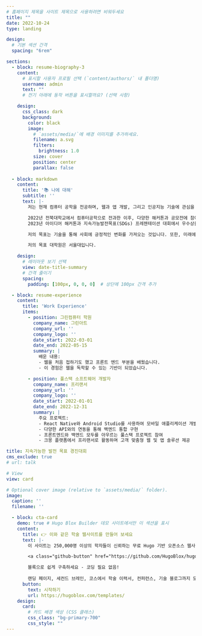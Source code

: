```yaml
---
# 홈페이지 제목을 사이트 제목으로 사용하려면 비워두세요
title: ""
date: 2022-10-24
type: landing

design:
  # 기본 섹션 간격
  spacing: "6rem"

sections:
  - block: resume-biography-3
    content:
      # 표시할 사용자 프로필 선택 (`content/authors/` 내 폴더명)
      username: admin
      text: ""
      # 전기 아래에 동작 버튼을 표시할까요? (선택 사항)

    design:
      css_class: dark
      background:
        color: black
        image:
          # `assets/media/`에 배경 이미지를 추가하세요.
          filename: a.svg
          filters:
            brightness: 1.0
          size: cover
          position: center
          parallax: false
          
  - block: markdown
    content:
      title: '📚 나에 대해'
      subtitle: ''
      text: |-
        저는 현재 컴퓨터 공학을 전공하며, 웹과 앱 개발, 그리고 인공지능 기술에 관심을 가지고 연구하고 있습니다. 

        2022년 전북대학교에서 컴퓨터공학으로 전과한 이후, 다양한 해커톤과 공모전에 참여하여 많은 성과를 이뤘습니다. 
        2023년 아이디어 해커톤과 지속가능발전목표(SDGs) 프레젠테이션 대회에서 우수상을 수상했고, 2024년 창업 아이디어 메이커톤에서 베스트 피칭상을 수상한 경력이 있습니다.

        저의 목표는 기술을 통해 사회에 긍정적인 변화를 가져오는 것입니다. 또한, 미래에는 인공지능 기술을 활용한 혁신적인 솔루션을 개발하여 의료문제를 해결하는 데 기여하고자 합니다.

        저의 목표 대학원은 서울대입니다.

    design:
      # 레이아웃 보기 선택
      view: date-title-summary
      # 간격 줄이기
      spacing:
        padding: [100px, 0, 0, 0]  # 상단에 100px 간격 추가

  - block: resume-experience
    content:
      title: 'Work Experience'
      items:
        - position: 그린컴퓨터 학원
          company_name: 그린아트
          company_url: ''
          company_logo: ''
          date_start: 2022-03-01
          date_end: 2022-05-15
          summary: |
            배운 내용:
            - 웹을 처음 접하기도 했고 프론트 엔드 부분을 배웠습니다.
            - 이 경험은 웹을 독학할 수 있는 기반이 되었습니다.

        - position: 풀스택 소프트웨어 개발자
          company_name: 프리랜서
          company_url: ''
          company_logo: ''
          date_start: 2022-01-01
          date_end: 2022-12-31
          summary: |
            주요 프로젝트:
            - React Native와 Android Studio를 사용하여 모바일 애플리케이션 개발
            - 다양한 API와의 연동을 통해 백엔드 통합 구현
            - 프론트엔드와 백엔드 모두를 아우르는 풀스택 프로젝트 참여
            - 크몽 플랫폼에서 프리랜서로 활동하며 고객 맞춤형 웹 및 앱 솔루션 제공

title: 지속가능한 발전 목표 경진대회
cms_exclude: true
# url: talk

# View
view: card

# Optional cover image (relative to `assets/media/` folder).
image:
  caption: ''
  filename: ''

  - block: cta-card
    demo: true # Hugo Blox Builder 데모 사이트에서만 이 섹션을 표시
    content:
      title: 👉 이와 같은 학술 웹사이트를 만들어 보세요
      text: |-
        이 사이트는 250,000명 이상의 학자들이 신뢰하는 무료 Hugo 기반 오픈소스 웹사이트 빌더인 Hugo Blox Builder로 생성되었습니다.

        <a class="github-button" href="https://github.com/HugoBlox/hugo-blox-builder" data-color-scheme="no-preference: light; light: light; dark: dark;" data-icon="octicon-star" data-size="large" data-show-count="true" aria-label="GitHub에서 HugoBlox/hugo-blox-builder에 Star를 주기">Star</a>

        블록으로 쉽게 구축하세요 - 코딩 필요 없음!
        
        랜딩 페이지, 세컨드 브레인, 코스에서 학술 이력서, 컨퍼런스, 기술 블로그까지 모두 구축 가능합니다.
      button:
        text: 시작하기
        url: https://hugoblox.com/templates/
    design:
      card:
        # 카드 배경 색상 (CSS 클래스)
        css_class: "bg-primary-700"
        css_style: ""
---
```

